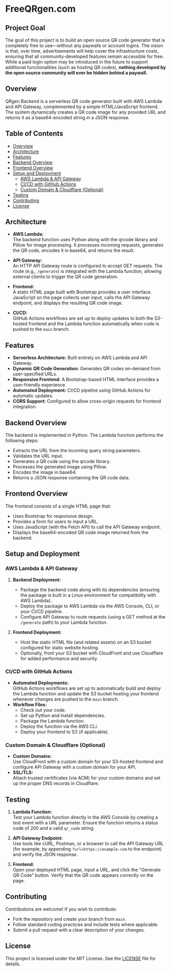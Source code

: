 # FreeQRgen.com

## Project Goal

The goal of this project is to build an open source QR code generator that is completely free to use—without any paywalls or account logins. The vision is that, over time, advertisements will help cover the infrastructure costs, ensuring that all community-developed features remain accessible for free. While a paid login option may be introduced in the future to support additional functionalities (such as hosting QR codes), **nothing developed by the open source community will ever be hidden behind a paywall.**

## Overview

QRgen Backend is a serverless QR code generator built with AWS Lambda and API Gateway, complemented by a simple HTML/JavaScript frontend. The system dynamically creates a QR code image for any provided URL and returns it as a base64-encoded string in a JSON response.

## Table of Contents

- [Overview](#overview)
- [Architecture](#architecture)
- [Features](#features)
- [Backend Overview](#backend-overview)
- [Frontend Overview](#frontend-overview)
- [Setup and Deployment](#setup-and-deployment)
  - [AWS Lambda & API Gateway](#aws-lambda--api-gateway)
  - [CI/CD with GitHub Actions](#cicd-with-github-actions)
  - [Custom Domain & Cloudflare (Optional)](#custom-domain--cloudflare-optional)
- [Testing](#testing)
- [Contributing](#contributing)
- [License](#license)

## Architecture

- **AWS Lambda:**  
  The backend function uses Python along with the qrcode library and Pillow for image processing. It processes incoming requests, generates the QR code, encodes it in base64, and returns the result.

- **API Gateway:**  
  An HTTP API Gateway route is configured to accept GET requests. The route (e.g., `/generate`) is integrated with the Lambda function, allowing external clients to trigger the QR code generation.

- **Frontend:**  
  A static HTML page built with Bootstrap provides a user interface. JavaScript on the page collects user input, calls the API Gateway endpoint, and displays the resulting QR code image.

- **CI/CD:**  
  GitHub Actions workflows are set up to deploy updates to both the S3-hosted frontend and the Lambda function automatically when code is pushed to the `main` branch.

## Features

- **Serverless Architecture:** Built entirely on AWS Lambda and API Gateway.
- **Dynamic QR Code Generation:** Generates QR codes on-demand from user-specified URLs.
- **Responsive Frontend:** A Bootstrap-based HTML interface provides a user-friendly experience.
- **Automated Deployment:** CI/CD pipeline using GitHub Actions for automatic updates.
- **CORS Support:** Configured to allow cross-origin requests for frontend integration.

## Backend Overview

The backend is implemented in Python. The Lambda function performs the following steps:
- Extracts the URL from the incoming query string parameters.
- Validates the URL input.
- Generates a QR code using the qrcode library.
- Processes the generated image using Pillow.
- Encodes the image in base64.
- Returns a JSON response containing the QR code data.

## Frontend Overview

The frontend consists of a single HTML page that:
- Uses Bootstrap for responsive design.
- Provides a form for users to input a URL.
- Uses JavaScript (with the Fetch API) to call the API Gateway endpoint.
- Displays the base64-encoded QR code image returned from the backend.

## Setup and Deployment

### AWS Lambda & API Gateway

1. **Backend Deployment:**  
   - Package the backend code along with its dependencies (ensuring the package is built in a Linux environment for compatibility with AWS Lambda).
   - Deploy the package to AWS Lambda via the AWS Console, CLI, or your CI/CD pipeline.
   - Configure API Gateway to route requests (using a GET method at the `/generate` path) to your Lambda function.

2. **Frontend Deployment:**  
   - Host the static HTML file (and related assets) on an S3 bucket configured for static website hosting.
   - Optionally, front your S3 bucket with CloudFront and use Cloudflare for added performance and security.

### CI/CD with GitHub Actions

- **Automated Deployments:**  
  GitHub Actions workflows are set up to automatically build and deploy the Lambda function and update the S3 bucket hosting your frontend whenever changes are pushed to the `main` branch.
- **Workflow Files:**  
  - Check out your code.
  - Set up Python and install dependencies.
  - Package the Lambda function.
  - Deploy the function via the AWS CLI.
  - Deploy your frontend to S3 (if applicable).

### Custom Domain & Cloudflare (Optional)

- **Custom Domains:**  
  Use CloudFront with a custom domain for your S3-hosted frontend and configure API Gateway with a custom domain for your API.
- **SSL/TLS:**  
  Attach trusted certificates (via ACM) for your custom domains and set up the proper DNS records in Cloudflare.

## Testing

1. **Lambda Function:**  
   Test your Lambda function directly in the AWS Console by creating a test event with a URL parameter. Ensure the function returns a status code of 200 and a valid `qr_code` string.

2. **API Gateway Endpoint:**  
   Use tools like cURL, Postman, or a browser to call the API Gateway URL (for example, by appending `?url=https://example.com` to the endpoint) and verify the JSON response.

3. **Frontend:**  
   Open your deployed HTML page, input a URL, and click the "Generate QR Code" button. Verify that the QR code appears correctly on the page.

## Contributing

Contributions are welcome! If you wish to contribute:
- Fork the repository and create your branch from `main`.
- Follow standard coding practices and include tests where applicable.
- Submit a pull request with a clear description of your changes.

## License

This project is licensed under the MIT License. See the [LICENSE](LICENSE) file for details.
